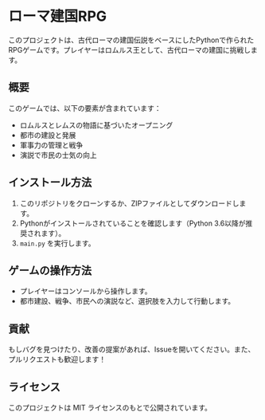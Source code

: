 # ローマ建国RPG

このプロジェクトは、古代ローマの建国伝説をベースにしたPythonで作られたRPGゲームです。プレイヤーはロムルス王として、古代ローマの建国に挑戦します。

## 概要

このゲームでは、以下の要素が含まれています：

- ロムルスとレムスの物語に基づいたオープニング
- 都市の建設と発展
- 軍事力の管理と戦争
- 演説で市民の士気の向上

## インストール方法

1. このリポジトリをクローンするか、ZIPファイルとしてダウンロードします。
2. Pythonがインストールされていることを確認します（Python 3.6以降が推奨されます）。
3. `main.py` を実行します。

## ゲームの操作方法

- プレイヤーはコンソールから操作します。
- 都市建設、戦争、市民への演説など、選択肢を入力して行動します。

## 貢献

もしバグを見つけたり、改善の提案があれば、Issueを開いてください。また、プルリクエストも歓迎します！

## ライセンス

このプロジェクトは MIT ライセンスのもとで公開されています。
